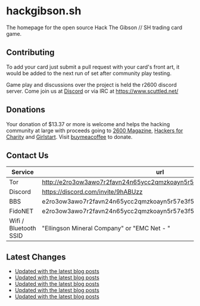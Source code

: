 # hackgibson.sh
The homepage for the open source Hack The Gibson // SH trading card game.


## Contributing

To add your card just submit a pull request with your card's front art, it would be added to the next run of set after community play testing.

Game play and discussions over the project is held the r2600 discord server. Come join us at [Discord](https://discord.com/invite/9hABUzz) or via IRC at https://www.scuttled.net/


## Donations

Your donation of $13.37 or more is welcome and helps the hacking community at large with proceeds going to [2600 Magazine](https://2600.com/), [Hackers for Charity](https://hackersforcharity.org) and [Girlstart](https://girlstart.org).  Visit [buymeacoffee](https://www.buymeacoffee.com/hackgibson.sh) to donate.


## Contact Us

Service | url
-|-
Tor | http://e2ro3ow3awo7r2favn24n65ycc2qmzkoayn5r57e3f56nvjwdcgg32ad.onion
Discord | https://discord.com/invite/9hABUzz
BBS | e2ro3ow3awo7r2favn24n65ycc2qmzkoayn5r57e3f56nvjwdcgg32ad.onion:23
FidoNET | e2ro3ow3awo7r2favn24n65ycc2qmzkoayn5r57e3f56nvjwdcgg32ad.onion:24554
Wifi / Bluetooth SSID | "Ellingson Mineral Company" or "EMC Net - <fidonet address>"

## Latest Changes
<!-- BLOG-POST-LIST:START -->
- [Updated with the latest blog posts](https://github.com/DFW2600/hackgibson.sh/commit/df85670e5d153cd1616b8c3e2ac4ea4bbcff0f6a)
- [Updated with the latest blog posts](https://github.com/DFW2600/hackgibson.sh/commit/cc78811af59c25ac56f17e30df2e60d66160651a)
- [Updated with the latest blog posts](https://github.com/DFW2600/hackgibson.sh/commit/1e7d56e52a116f905de6b0acf48e2ec045589ce9)
- [Updated with the latest blog posts](https://github.com/DFW2600/hackgibson.sh/commit/2a9c59c304fbd881f3d1e1834f0c379c7291c14c)
- [Updated with the latest blog posts](https://github.com/DFW2600/hackgibson.sh/commit/b7221aff30df1c3123879c27f720dc6a6a6ba330)
<!-- BLOG-POST-LIST:END -->
